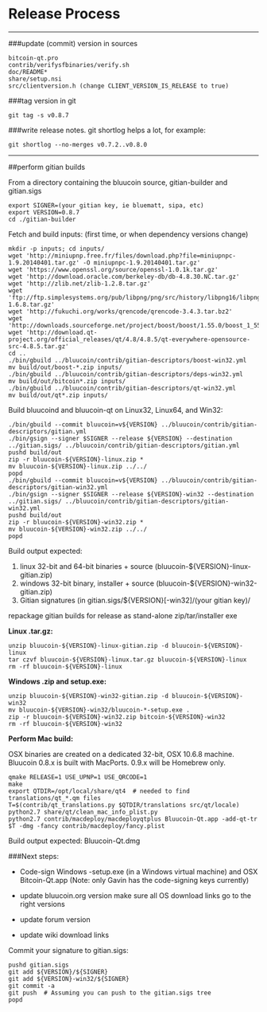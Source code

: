 Release Process
====================

* * *

###update (commit) version in sources


	bitcoin-qt.pro
	contrib/verifysfbinaries/verify.sh
	doc/README*
	share/setup.nsi
	src/clientversion.h (change CLIENT_VERSION_IS_RELEASE to true)

###tag version in git

	git tag -s v0.8.7

###write release notes. git shortlog helps a lot, for example:

	git shortlog --no-merges v0.7.2..v0.8.0

* * *

##perform gitian builds

 From a directory containing the bluucoin source, gitian-builder and gitian.sigs
  
	export SIGNER=(your gitian key, ie bluematt, sipa, etc)
	export VERSION=0.8.7
	cd ./gitian-builder

 Fetch and build inputs: (first time, or when dependency versions change)

	mkdir -p inputs; cd inputs/
	wget 'http://miniupnp.free.fr/files/download.php?file=miniupnpc-1.9.20140401.tar.gz' -O miniupnpc-1.9.20140401.tar.gz'
	wget 'https://www.openssl.org/source/openssl-1.0.1k.tar.gz'
	wget 'http://download.oracle.com/berkeley-db/db-4.8.30.NC.tar.gz'
	wget 'http://zlib.net/zlib-1.2.8.tar.gz'
	wget 'ftp://ftp.simplesystems.org/pub/libpng/png/src/history/libpng16/libpng-1.6.8.tar.gz'
	wget 'http://fukuchi.org/works/qrencode/qrencode-3.4.3.tar.bz2'
	wget 'http://downloads.sourceforge.net/project/boost/boost/1.55.0/boost_1_55_0.tar.bz2'
	wget 'http://download.qt-project.org/official_releases/qt/4.8/4.8.5/qt-everywhere-opensource-src-4.8.5.tar.gz'
	cd ..
	./bin/gbuild ../bluucoin/contrib/gitian-descriptors/boost-win32.yml
	mv build/out/boost-*.zip inputs/
	./bin/gbuild ../bluucoin/contrib/gitian-descriptors/deps-win32.yml
	mv build/out/bitcoin*.zip inputs/
	./bin/gbuild ../bluucoin/contrib/gitian-descriptors/qt-win32.yml
	mv build/out/qt*.zip inputs/

 Build bluucoind and bluucoin-qt on Linux32, Linux64, and Win32:
  
	./bin/gbuild --commit bluucoin=v${VERSION} ../bluucoin/contrib/gitian-descriptors/gitian.yml
	./bin/gsign --signer $SIGNER --release ${VERSION} --destination ../gitian.sigs/ ../bluucoin/contrib/gitian-descriptors/gitian.yml
	pushd build/out
	zip -r bluucoin-${VERSION}-linux.zip *
	mv bluucoin-${VERSION}-linux.zip ../../
	popd
	./bin/gbuild --commit bluucoin=v${VERSION} ../bluucoin/contrib/gitian-descriptors/gitian-win32.yml
	./bin/gsign --signer $SIGNER --release ${VERSION}-win32 --destination ../gitian.sigs/ ../bluucoin/contrib/gitian-descriptors/gitian-win32.yml
	pushd build/out
	zip -r bluucoin-${VERSION}-win32.zip *
	mv bluucoin-${VERSION}-win32.zip ../../
	popd

  Build output expected:

  1. linux 32-bit and 64-bit binaries + source (bluucoin-${VERSION}-linux-gitian.zip)
  2. windows 32-bit binary, installer + source (bluucoin-${VERSION}-win32-gitian.zip)
  3. Gitian signatures (in gitian.sigs/${VERSION}[-win32]/(your gitian key)/

repackage gitian builds for release as stand-alone zip/tar/installer exe

**Linux .tar.gz:**

	unzip bluucoin-${VERSION}-linux-gitian.zip -d bluucoin-${VERSION}-linux
	tar czvf bluucoin-${VERSION}-linux.tar.gz bluucoin-${VERSION}-linux
	rm -rf bluucoin-${VERSION}-linux

**Windows .zip and setup.exe:**

	unzip bluucoin-${VERSION}-win32-gitian.zip -d bluucoin-${VERSION}-win32
	mv bluucoin-${VERSION}-win32/bluucoin-*-setup.exe .
	zip -r bluucoin-${VERSION}-win32.zip bitcoin-${VERSION}-win32
	rm -rf bluucoin-${VERSION}-win32

**Perform Mac build:**

  OSX binaries are created on a dedicated 32-bit, OSX 10.6.8 machine.
  Bluucoin 0.8.x is built with MacPorts.  0.9.x will be Homebrew only.

	qmake RELEASE=1 USE_UPNP=1 USE_QRCODE=1
	make
	export QTDIR=/opt/local/share/qt4  # needed to find translations/qt_*.qm files
	T=$(contrib/qt_translations.py $QTDIR/translations src/qt/locale)
	python2.7 share/qt/clean_mac_info_plist.py
	python2.7 contrib/macdeploy/macdeployqtplus Bluucoin-Qt.app -add-qt-tr $T -dmg -fancy contrib/macdeploy/fancy.plist

 Build output expected: Bluucoin-Qt.dmg

###Next steps:

* Code-sign Windows -setup.exe (in a Windows virtual machine) and
  OSX Bitcoin-Qt.app (Note: only Gavin has the code-signing keys currently)

* update bluucoin.org version
  make sure all OS download links go to the right versions

* update forum version

* update wiki download links

Commit your signature to gitian.sigs:

	pushd gitian.sigs
	git add ${VERSION}/${SIGNER}
	git add ${VERSION}-win32/${SIGNER}
	git commit -a
	git push  # Assuming you can push to the gitian.sigs tree
	popd

